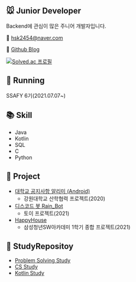 <!--
**DeerGum/DeerGum** is a ✨ _special_ ✨ repository because its `README.md` (this file) appears on your GitHub profile.

Here are some ideas to get you started:

- 🔭 I’m currently working on ...
- 🌱 I’m currently learning ...
- 👯 I’m looking to collaborate on ...
- 🤔 I’m looking for help with ...
- 💬 Ask me about ...
- 📫 How to reach me: ...
- 😄 Pronouns: ...
- ⚡ Fun fact: ...
-->

## :mouse: Junior Developer 
Backend에 관심이 많은 주니어 개발자입니다.

:e-mail: hsk2454@naver.com

:memo: [Github Blog](https://deergum.github.io/)

[![Solved.ac
프로필](http://mazassumnida.wtf/api/v2/generate_badge?boj=hsk2454)](https://solved.ac/hsk2454)

## :running: Running
SSAFY 6기(2021.07.07~)

## :books: Skill
- Java
- Kotlin
- SQL
- C
- Python

## :open_file_folder: Project
- [대학교 공지사항 알리미 (Android)](https://github.com/ppcomp/knu-notice-client)
    - 강원대학교 산학협력 프로젝트(2020)
- [디스코드 봇 Rain_Bot](https://github.com/Rave-Gum/RG_Project)
    - 토이 프로젝트(2021)
- [HappyHouse](https://github.com/ssafy6-happyhouse/happyhouse)
    - 삼성청년SW아카데미 1학기 종합 프로젝트(2021)

## :book: StudyRepositoy
- [Problem Solving Study](https://github.com/ppcomp/study-ps)
- [CS Study](https://github.com/Rave-Gum/CS-Study)
- [Kotlin Study](https://github.com/Rave-Gum/Kotlin-Study)
